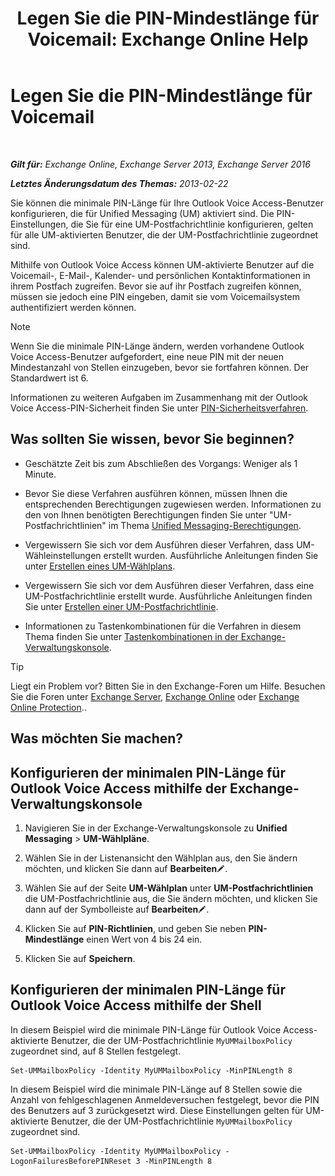 ﻿---
title: 'Legen Sie die PIN-Mindestlänge für Voicemail: Exchange Online Help'
TOCTitle: Legen Sie die PIN-Mindestlänge für Voicemail
ms:assetid: b2ecab54-42e6-45af-8322-615cc1f68dd9
ms:mtpsurl: https://technet.microsoft.com/de-de/library/Bb124271(v=EXCHG.150)
ms:contentKeyID: 50554903
ms.date: 05/23/2018
mtps_version: v=EXCHG.150
ms.translationtype: MT
---

# Legen Sie die PIN-Mindestlänge für Voicemail

 

_**Gilt für:** Exchange Online, Exchange Server 2013, Exchange Server 2016_

_**Letztes Änderungsdatum des Themas:** 2013-02-22_

Sie können die minimale PIN-Länge für Ihre Outlook Voice Access-Benutzer konfigurieren, die für Unified Messaging (UM) aktiviert sind. Die PIN-Einstellungen, die Sie für eine UM-Postfachrichtlinie konfigurieren, gelten für alle UM-aktivierten Benutzer, die der UM-Postfachrichtlinie zugeordnet sind.

Mithilfe von Outlook Voice Access können UM-aktivierte Benutzer auf die Voicemail-, E-Mail-, Kalender- und persönlichen Kontaktinformationen in ihrem Postfach zugreifen. Bevor sie auf ihr Postfach zugreifen können, müssen sie jedoch eine PIN eingeben, damit sie vom Voicemailsystem authentifiziert werden können.


> [!NOTE]
> Wenn Sie die minimale PIN-Länge ändern, werden vorhandene Outlook Voice Access-Benutzer aufgefordert, eine neue PIN mit der neuen Mindestanzahl von Stellen einzugeben, bevor sie fortfahren können. Der Standardwert ist 6.



Informationen zu weiteren Aufgaben im Zusammenhang mit der Outlook Voice Access-PIN-Sicherheit finden Sie unter [PIN-Sicherheitsverfahren](pin-security-procedures-exchange-2013-help.md).

## Was sollten Sie wissen, bevor Sie beginnen?

  - Geschätzte Zeit bis zum Abschließen des Vorgangs: Weniger als 1 Minute.

  - Bevor Sie diese Verfahren ausführen können, müssen Ihnen die entsprechenden Berechtigungen zugewiesen werden. Informationen zu den von Ihnen benötigten Berechtigungen finden Sie unter "UM-Postfachrichtlinien" im Thema [Unified Messaging-Berechtigungen](unified-messaging-permissions-exchange-2013-help.md).

  - Vergewissern Sie sich vor dem Ausführen dieser Verfahren, dass UM-Wähleinstellungen erstellt wurden. Ausführliche Anleitungen finden Sie unter [Erstellen eines UM-Wählplans](https://review.docs.microsoft.com/de-de/exchange/voice-mail-unified-messaging/connect-voice-mail-system/create-um-dial-plan).

  - Vergewissern Sie sich vor dem Ausführen dieser Verfahren, dass eine UM-Postfachrichtlinie erstellt wurde. Ausführliche Anleitungen finden Sie unter [Erstellen einer UM-Postfachrichtlinie](https://review.docs.microsoft.com/de-de/exchange/voice-mail-unified-messaging/set-up-voice-mail/create-um-mailbox-policy).

  - Informationen zu Tastenkombinationen für die Verfahren in diesem Thema finden Sie unter [Tastenkombinationen in der Exchange-Verwaltungskonsole](keyboard-shortcuts-in-the-exchange-admin-center-exchange-online-protection-help.md).


> [!TIP]
> Liegt ein Problem vor? Bitten Sie in den Exchange-Foren um Hilfe. Besuchen Sie die Foren unter <A href="https://go.microsoft.com/fwlink/p/?linkid=60612">Exchange Server</A>, <A href="https://go.microsoft.com/fwlink/p/?linkid=267542">Exchange Online</A> oder <A href="https://go.microsoft.com/fwlink/p/?linkid=285351">Exchange Online Protection</A>..



## Was möchten Sie machen?

## Konfigurieren der minimalen PIN-Länge für Outlook Voice Access mithilfe der Exchange-Verwaltungskonsole

1.  Navigieren Sie in der Exchange-Verwaltungskonsole zu **Unified Messaging** \> **UM-Wählpläne**.

2.  Wählen Sie in der Listenansicht den Wählplan aus, den Sie ändern möchten, und klicken Sie dann auf **Bearbeiten**![Bearbeitungssymbol](images/Bb124582.6f53ccb2-1f13-4c02-bea0-30690e6ea71d(EXCHG.150).gif "Bearbeitungssymbol").

3.  Wählen Sie auf der Seite **UM-Wählplan** unter **UM-Postfachrichtlinien** die UM-Postfachrichtlinie aus, die Sie ändern möchten, und klicken Sie dann auf der Symbolleiste auf **Bearbeiten**![Bearbeitungssymbol](images/Bb124582.6f53ccb2-1f13-4c02-bea0-30690e6ea71d(EXCHG.150).gif "Bearbeitungssymbol").

4.  Klicken Sie auf **PIN-Richtlinien**, und geben Sie neben **PIN-Mindestlänge** einen Wert von 4 bis 24 ein.

5.  Klicken Sie auf **Speichern**.

## Konfigurieren der minimalen PIN-Länge für Outlook Voice Access mithilfe der Shell

In diesem Beispiel wird die minimale PIN-Länge für Outlook Voice Access-aktivierte Benutzer, die der UM-Postfachrichtlinie `MyUMMailboxPolicy` zugeordnet sind, auf 8 Stellen festgelegt.

    Set-UMMailboxPolicy -Identity MyUMMailboxPolicy -MinPINLength 8

In diesem Beispiel wird die minimale PIN-Länge auf 8 Stellen sowie die Anzahl von fehlgeschlagenen Anmeldeversuchen festgelegt, bevor die PIN des Benutzers auf 3 zurückgesetzt wird. Diese Einstellungen gelten für UM-aktivierte Benutzer, die der UM-Postfachrichtlinie `MyUMMailboxPolicy` zugeordnet sind.

    Set-UMMailboxPolicy -Identity MyUMMailboxPolicy -LogonFailuresBeforePINReset 3 -MinPINLength 8

